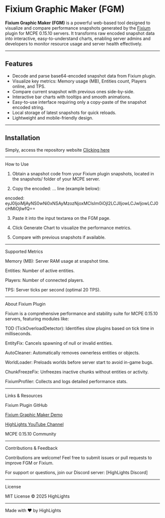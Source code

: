 # Fixium Graphic Maker (FGM)

**Fixium Graphic Maker (FGM)** is a powerful web-based tool designed to visualize and compare performance snapshots generated by the [Fixium](https://github.com/HighLightsOfficial/Fixium) plugin for MCPE 0.15.10 servers. It transforms raw encoded snapshot data into interactive, easy-to-understand charts, enabling server admins and developers to monitor resource usage and server health effectively.

---

## Features

- Decode and parse base64-encoded snapshot data from Fixium plugin.
- Visualize key metrics: Memory usage (MB), Entities count, Players online, and TPS.
- Compare current snapshot with previous ones side-by-side.
- Interactive bar charts with tooltips and smooth animations.
- Easy-to-use interface requiring only a copy-paste of the snapshot encoded string.
- Local storage of latest snapshots for quick reloads.
- Lightweight and mobile-friendly design.

---

## Installation

Simply, access the repository website [Clicking here](https://highlightsofficial.github.io/FGM/)


---

How to Use

1. Obtain a snapshot code from your Fixium plugin snapshots, located in the snapshots/ folder of your MCPE server.


2. Copy the encoded: ... line (example below):

encoded: eyJ0IjoiMjAyNS0wNi0xNSAyMzozNjoxMCIsIm0iOjI2LCJlIjowLCJwIjowLCJ0cHMiOjIwfQ==


3. Paste it into the input textarea on the FGM page.


4. Click Generate Chart to visualize the performance metrics.


5. Compare with previous snapshots if available.




---

Supported Metrics

Memory (MB): Server RAM usage at snapshot time.

Entities: Number of active entities.

Players: Number of connected players.

TPS: Server ticks per second (optimal 20 TPS).



---

About Fixium Plugin

Fixium is a comprehensive performance and stability suite for MCPE 0.15.10 servers, featuring modules like:

TOD (TickOverloadDetector): Identifies slow plugins based on tick time in milliseconds.

EntityFix: Cancels spawning of null or invalid entities.

AutoCleaner: Automatically removes ownerless entities or objects.

WorldLoader: Preloads worlds before server start to avoid in-game bugs.

ChunkFreezeFix: Unfreezes inactive chunks without entities or activity.

FixiumProfiler: Collects and logs detailed performance stats.



---

Links & Resources

Fixium Plugin GitHub

[Fixium Graphic Maker Demo](https://highlightsofficial.github.io/FGM/)

[HighLights YouTube Channel](https://youtube.com/@highlightscompany?feature=shared)

MCPE 0.15.10 Community



---

Contributions & Feedback

Contributions are welcome! Feel free to submit issues or pull requests to improve FGM or Fixium.

For support or questions, join our Discord server: [HighLights Discord]


---

License

MIT License © 2025 HighLights


---

Made with ❤️ by HighLights
